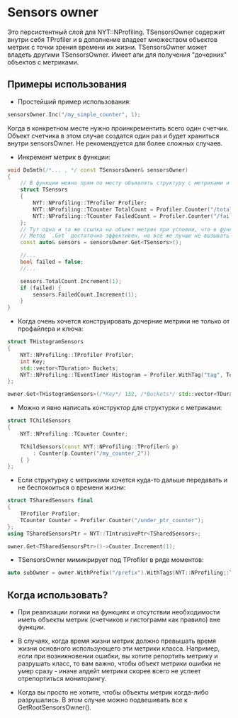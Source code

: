 # Sensors owner

Это персистентный слой для NYT::NProfiling. TSensorsOwner содержит внутри себя TProfiler и в дополнение
владеет множеством объектов метрик с точки зрения времени их жизни.
TSensorsOwner может владеть другими TSensorsOwner. Имеет апи для получения "дочерних" объектов с метриками.

## Примеры использования

* Простейший пример использования:
```cpp
sensorsOwner.Inc("/my_simple_counter", 1);
```
Когда в конкретном месте нужно проинкрементить всего один счетчик.
Объект счетчика в этом случае создатся один раз и будет храниться внутри sensorsOwner.
Не рекомендуется для более сложных случаев.

* Инкремент метрик в функции:
```cpp
void DoSmth(/*... , */ const TSensorsOwner& sensorsOwner)
{
    // В функции можно прям по месту объявлять структуру с метриками и пользоваться.
    struct TSensors
    {
        NYT::NProfiling::TProfiler Profiler;
        NYT::NProfiling::TCounter TotalCount = Profiler.Counter("/total_count");
        NYT::NProfiling::TCounter FailedCount = Profiler.Counter("/failed_count");
    };
    // Тут одна и та же ссылка на объект метрик при условии, что в функцию передается один и тот же sensorsOwner.
    // Метод `.Get` достаточно эффективен, но всё же лучше не вызывать лишний раз.
    const auto& sensors = sensorsOwner.Get<TSensors>();

    //...
    bool failed = false;
    //...

    sensors.TotalCount.Increment(1);
    if (failed) {
        sensors.FailedCount.Increment(1);
    }
}
```

* Когда очень хочется конструировать дочерние метрики не только от профайлера и ключа:
```cpp
struct THistogramSensors
{
    NYT::NProfiling::TProfiler Profiler;
    int Key;
    std::vector<TDuration> Buckets;
    NYT::NProfiling::TEventTimer Histogram = Profiler.WithTag("tag", ToString(Key)).TimeHistogram("/another_counter", Buckets);
};

owner.Get<THistogramSensors>(/*Key*/ 132, /*Buckets*/ std::vector<TDuration>{5s, 10min}).Histogram.Record(6s);
```

* Можно и явно написать конструктор для структурки с метриками:
```cpp
struct TChildSensors
{
    NYT::NProfiling::TCounter Counter;

    TChildSensors(const NYT::NProfiling::TProfiler& p)
        : Counter(p.Counter("/my_counter_2"))
    { }
};
```

* Если структурку с метриками хочется куда-то дальше передавать и не беспокоиться о времени жизни:
```cpp
struct TSharedSensors final
{
    TProfiler Profiler;
    TCounter Counter = Profiler.Counter("/under_ptr_counter");
};
using TSharedSensorsPtr = NYT::TIntrusivePtr<TSharedSensors>;

owner.Get<TSharedSensorsPtr>()->Counter.Increment(1);
```

* TSensorsOwner мимикрирует под TProfiler в ряде моментов:
```cpp
auto subOwner = owner.WithPrefix("/prefix").WithTags(NYT::NProfiling::TTagSet().WithTag({"key", "value2"}));
```

## Когда использовать?

* При реализации логики на функциях и отсутствии необходимости иметь объекты метрик
(счетчиков и гистограмм как правило) вне функции.

* В случаях, когда время жизни метрик должно превышать время жизни основного использующего эти метрики класса.
Например, если при возникновении ошибки, вы хотите репортить метрику и разрушать класс,
то вам важно, чтобы объект метрики ошибки не умер сразу - иначе апдейт метрики скорее всего не успеет отрепортиться мониторингу.

* Когда вы просто не хотите, чтобы объекты метрик когда-либо разрушались.
В этом случае можно подвешивать все к GetRootSensorsOwner().
